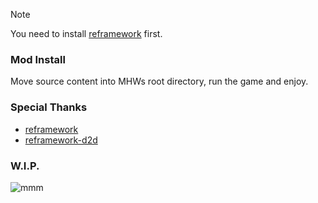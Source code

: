 > [!NOTE]
> You need to install [reframework](https://github.com/praydog/REFramework) first.

### Mod Install
Move source content into MHWs root directory, run the game and enjoy.

### Special Thanks
- [reframework](https://github.com/praydog/REFramework)
- [reframework-d2d](https://github.com/cursey/reframework-d2d)

### W.I.P.
![mmm](https://github.com/user-attachments/assets/7d668044-9d2f-45e0-84c5-767e1a935309)
